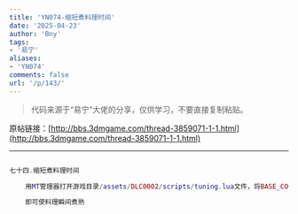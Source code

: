 ```yaml
---
title: 'YN074-缩短煮料理时间'
date: '2025-04-23'
author: 'Bny'
tags:
- '易宁'
aliases:
- 'YN074'
comments: false
url: '/p/143/'
---
```


> 代码来源于“易宁”大佬的分享，仅供学习，不要直接复制粘贴。

原帖链接：[http://bbs.3dmgame.com/thread-3859071-1-1.html](http://bbs.3dmgame.com/thread-3859071-1-1.html)

---

```lua  

七十四.缩短煮料理时间

	用MT管理器打开游戏目录/assets/DLC0002/scripts/tuning.lua文件，将BASE_COOK_TIME = night_time*.3333,替换为BASE_COOK_TIME = seg_time*.01,

	即可使料理瞬间煮熟

```  

